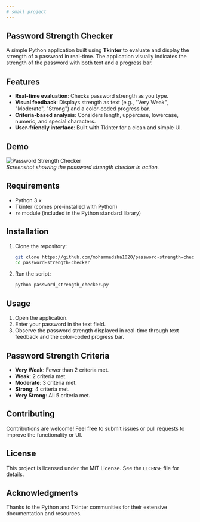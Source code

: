 ```yaml
---
# small project
---
```

## Password Strength Checker

A simple Python application built using **Tkinter** to evaluate and display the strength of a password in real-time. The application visually indicates the strength of the password with both text and a progress bar.

## Features

- **Real-time evaluation**: Checks password strength as you type.
- **Visual feedback**: Displays strength as text (e.g., "Very Weak", "Moderate", "Strong") and a color-coded progress bar.
- **Criteria-based analysis**: Considers length, uppercase, lowercase, numeric, and special characters.
- **User-friendly interface**: Built with Tkinter for a clean and simple UI.

## Demo

![Password Strength Checker](image.png)  
*Screenshot showing the password strength checker in action.*

## Requirements

- Python 3.x
- Tkinter (comes pre-installed with Python)
- `re` module (included in the Python standard library)

## Installation

1. Clone the repository:
    ```bash
    git clone https://github.com/mohammedsha1020/password-strength-checker.git
    cd password-strength-checker
    ```

2. Run the script:
    ```bash
    python password_strength_checker.py
    ```

## Usage

1. Open the application.
2. Enter your password in the text field.
3. Observe the password strength displayed in real-time through text feedback and the color-coded progress bar.

## Password Strength Criteria

- **Very Weak**: Fewer than 2 criteria met.
- **Weak**: 2 criteria met.
- **Moderate**: 3 criteria met.
- **Strong**: 4 criteria met.
- **Very Strong**: All 5 criteria met.

## Contributing

Contributions are welcome! Feel free to submit issues or pull requests to improve the functionality or UI.

## License

This project is licensed under the MIT License. See the `LICENSE` file for details.

## Acknowledgments

Thanks to the Python and Tkinter communities for their extensive documentation and resources.
